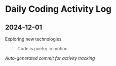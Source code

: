 # Daily Coding Activity Log

## 2024-12-01

Exploring new technologies

> Code is poetry in motion.

*Auto-generated commit for activity tracking*
